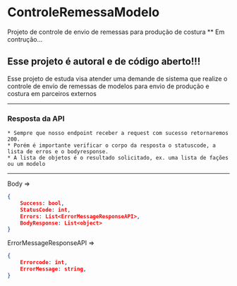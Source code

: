 # ControleRemessaModelo
Projeto de controle de envio de remessas para produção de costura 
** Em contrução...

## Esse projeto é autoral e de código aberto!!!

Esse projeto de estuda visa atender uma demande de sistema que realize o controle de envio de remessas de modelos para envio de produção e costura em parceiros externos

-----------------------------------------------

### Resposta da API

	* Sempre que nosso endpoint receber a request com sucesso retornaremos 200. 
	* Porém é importante verificar o corpo da resposta o statuscode, a lista de erros e o bodyresponse.
	* A lista de objetos é o resultado solicitado, ex. uma lista de fações ou um modelo

-----------------------------------------------


Body => 
```json
{
	Success: bool,
	StatusCode: int,
	Errors: List<ErrorMessageResponseAPI>,
	BodyResponse: List<object>
}
```

ErrorMessageResponseAPI =>
```json
{
	Errorcode: int,
	ErrorMessage: string,
}
``` 
